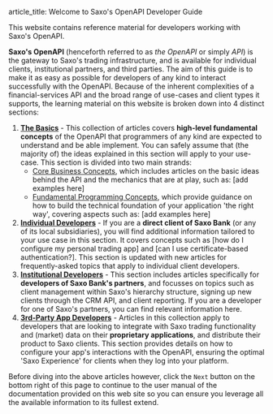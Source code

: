 article_title: Welcome to Saxo's OpenAPI Developer Guide

This website contains reference material for developers working with Saxo's OpenAPI.

**Saxo's OpenAPI** (henceforth referred to as _the OpenAPI_ or simply _API_) is the gateway to Saxo's trading infrastructure, and is available for individual clients, institutional partners, and third parties. The aim of this guide is to make it as easy as possible for developers of any kind to interact successfully with the OpenAPI. Because of the inherent complexities of a financial-services API and the broad range of use-cases and client types it supports, the learning material on this website is broken down into 4 distinct sections:

1. **[The Basics](basics/index.md)** - This collection of articles covers **high-level fundamental concepts** of the OpenAPI that programmers of any kind are expected to understand and be able implement. You can safely assume that (the majority of) the ideas explained in this section will apply to your use-case. This section is divided into two main strands:
    - [Core Business Concepts](basics/core-business-concepts/index.md), which includes articles on the basic ideas behind the API and the mechanics that are at play, such as: [add examples here]
    - [Fundamental Programming Concepts](basics/fundamental-programming-concepts/index.md), which provide guidance on how to build the technical foundation of your application 'the right way', covering aspects such as: [add examples here]
2. **[Individual Developers](individual/index.md)** - If you are a **direct client of Saxo Bank** (or any of its local subsidiaries), you will find additional information tailored to your use case in this section. It covers concepts such as [how do I configure my personal trading app] and [can I use certificate-based authentication?]. This section is updated with new articles for frequently-asked topics that apply to individual client developers.
3. **[Institutional Developers](institutional/index.md)** - This section includes articles specifically for **developers of Saxo Bank's partners**, and focusses on topics such as client management within Saxo's hierarchy structure, signing up new clients through the CRM API, and client reporting. If you are a developer for one of Saxo's partners, you can find relevant information here.
4. **[3rd-Party App Developers](third-party/index.md)** - Articles in this collection apply to developers that are looking to integrate with Saxo trading functionality and (market) data on their **proprietary applications**, and distribute their product to Saxo clients. This section provides details on how to configure your app's interactions with the OpenAPI, ensuring the optimal 'Saxo Experience' for clients when they log into your platform.

Before diving into the above articles however, click the `Next` button on the bottom right of this page to continue to the user manual of the documentation provided on this web site so you can ensure you leverage all the available information to its fullest extend.